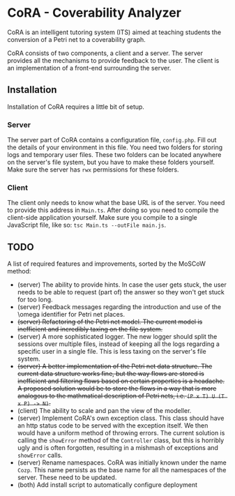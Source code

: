 # CoRA - Coverability Analyzer

CoRA is an intelligent tutoring system (ITS) aimed at teaching students the conversion of a Petri net to a coverability graph.

CoRA consists of two components, a client and a server. The server provides all the mechanisms to provide feedback to the user. The client is an implementation of a front-end surrounding the server.

## Installation
Installation of CoRA requires a little bit of setup.
### Server
The server part of CoRA contains a configuration file, `config.php`. Fill out the details of your environment in this file. You need two folders for storing logs and temporary user files. These two folders can be located anywhere on the server's file system, but you have to make these folders yourself. Make sure the server has `rwx` permissions for these folders.

### Client
The client only needs to know what the base URL is of the server. You need to provide this address in `Main.ts`. After doing so you need to compile the client-side application yourself. Make sure you compile to a single JavaScript file, like so: `tsc Main.ts --outFile main.js`.

## TODO
A list of required features and improvements, sorted by the MoSCoW method:
* (server) The ability to provide hints. In case the user gets stuck, the user needs to be able to request (part of) the answer so they won't get stuck for too long.
* (server) Feedback messages regarding the introduction and use of the \omega identifier for Petri net places.
* ~~(server) Refactoring of the Petri net model. The current model is inefficient and incredibly taxing on the file system.~~
* (server) A more sophisticated logger. The new logger should split the sessions over multiple files, instead of keeping all the logs regarding a specific user in a single file. This is less taxing on the server's file system.
* ~~(server) A better implementation of the Petri net data structure. The current data structure works fine, but the way flows are stored is inefficient and filtering flows based on certain properties is a headache. A proposed solution would be to store the flows in a way that is more analogous to the mathmatical description of Petri nets, i.e. `(P x T) U (T x P) -> N)`.~~
* (client) The ability to scale and pan the view of the modeller.
* (server) Implement CoRA's own exception class. This class should have an http status code to be served with the exception itself. We then would have a uniform method of throwing errors. The current solution is calling the `showError` method of the `Controller` class, but this is horribly ugly and is often forgotten, resulting in a mishmash of exceptions and `showError` calls.
* (server) Rename namespaces. CoRA was initially known under the name `Cozp`. This name persists as the base name for all the namespaces of the server. These need to be updated.
* (both) Add install script to automatically configure deployment
